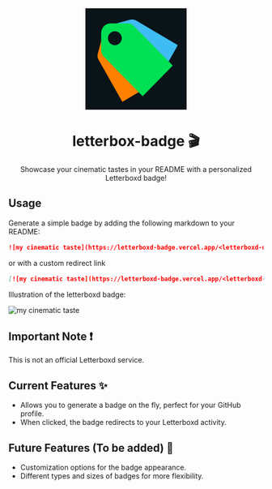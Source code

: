 <div align="center">
  <img width=200 alt="logo letterboxd badge" src="assets/logo.svg"/>
  <h1>letterbox-badge 🎬</h1>
  <p>Showcase your cinematic tastes in your README with a personalized Letterboxd badge!</p>
</div>

## Usage
Generate a simple badge by adding the following markdown to your README:
```markdown
![my cinematic taste](https://letterboxd-badge.vercel.app/<letterboxd-user-name>)
```
or with a custom redirect link
```markdown
[![my cinematic taste](https://letterboxd-badge.vercel.app/<letterboxd-user-name>)](<link-to-redirect-when-badge-clicked>)
```
Illustration of the letterboxd badge:

![my cinematic taste](https://letterboxd-badge.vercel.app/qypol)

## Important Note ❗
This is not an official Letterboxd service.

## Current Features ✨
- Allows you to generate a badge on the fly, perfect for your GitHub profile.
- When clicked, the badge redirects to your Letterboxd activity.

## Future Features (To be added) 🚀
- Customization options for the badge appearance.
- Different types and sizes of badges for more flexibility.
